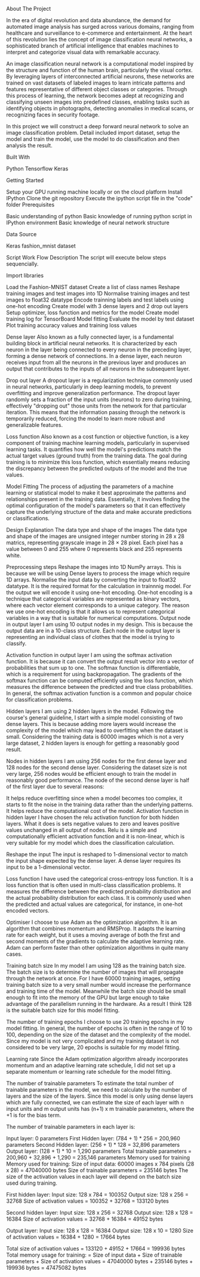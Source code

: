 About The Project

In the era of digital revolution and data abundance, the demand for automated image analysis has surged across various domains, ranging from healthcare and surveillance to e-commerce and entertainment. At the heart of this revolution lies the concept of image classification neural networks, a sophisticated branch of artificial intelligence that enables machines to interpret and categorize visual data with remarkable accuracy.

An image classification neural network is a computational model inspired by the structure and function of the human brain, particularly the visual cortex. By leveraging layers of interconnected artificial neurons, these networks are trained on vast datasets of labeled images to learn intricate patterns and features representative of different object classes or categories. Through this process of learning, the network becomes adept at recognizing and classifying unseen images into predefined classes, enabling tasks such as identifying objects in photographs, detecting anomalies in medical scans, or recognizing faces in security footage.

In this project we will construct a deep forward neural network to solve an image classification problem. Detail included import dataset, setup the model and train the model, use the model to do classification and then analysis the result.

Built With

Python 
Tensorflow 
Keras

Getting Started

Setup your GPU running machine locally or on the cloud platform
Install IPython
Clone the git repository
Execute the ipython script file in the "code" folder
Prerequisites

Basic understanding of python
Basic knowledge of running python script in IPython environment
Basic knowledge of neural network structure

Data Source

Keras fashion_mnist dataset

Script Work Flow Description
The script will execute below steps sequencially.

Import libraries

Load the Fashion-MNIST dataset
Create a list of class names
Reshape training images and test images into 1D
Normalise training images and test images to float32 datatype
Encode trainning labels and test labels using one-hot encoding
Create model with 3 dense layers and 2 drop out layers
Setup optimizer, loss function and metrics for the model
Create model training log for TensorBoard
Model fitting
Evaluate the model by test dataset
Plot training accuracy values and training loss values


Dense layer
Also known as a fully connected layer, is a fundamental building block in artificial neural networks. It is characterized by each neuron in the layer being connected to every neuron in the preceding layer, forming a dense network of connections. In a dense layer, each neuron receives input from all the neurons in the previous layer and produces an output that contributes to the inputs of all neurons in the subsequent layer.

Drop out layer
A dropout layer is a regularization technique commonly used in neural networks, particularly in deep learning models, to prevent overfitting and improve generalization performance. The dropout layer randomly sets a fraction of the input units (neurons) to zero during training, effectively "dropping out" those units from the network for that particular iteration. This means that the information passing through the network is temporarily reduced, forcing the model to learn more robust and generalizable features.

Loss function
Also known as a cost function or objective function, is a key component of training machine learning models, particularly in supervised learning tasks. It quantifies how well the model's predictions match the actual target values (ground truth) from the training data. The goal during training is to minimize this loss function, which essentially means reducing the discrepancy between the predicted outputs of the model and the true values.

Model Fitting
The process of adjusting the parameters of a machine learning or statistical model to make it best approximate the patterns and relationships present in the training data. Essentially, it involves finding the optimal configuration of the model's parameters so that it can effectively capture the underlying structure of the data and make accurate predictions or classifications.

Design Explanation
The data type and shape of the images
The data type and shape of the images are unsigned integer number storing in 28 x 28 matrics, representing grayscale image in 28 × 28 pixel. Each pixel has a value between 0 and 255 where 0 represents black and 255 represents white.

Preprocessing steps
Reshape the images into 1D NumPy arrays. This is because we will be using Dense layers to process the image which require 1D arrays.
Normalise the input data by converting the input to float32 datatype. It is the required format for the calculation in trainnnig model.
For the output we will encode it using one-hot encoding. One-hot encoding is a technique that categorical variables are represented as binary vectors, where each vector element corresponds to a unique category. The reason we use one-hot encoding is that it allows us to represent categorical variables in a way that is suitable for numerical computations.
Output node in output layer
I am using 10 output nodes in my design. This is because the output data are in a 10-class structure. Each node in the output layer is representing an individual class of clothes that the model is trying to classify.

Activation function in output layer
I am using the softmax activation function. It is because it can convert the output result vector into a vector of probabilities that sum up to one. The softmax function is differentiable, which is a requirement for using backpropagation. The gradients of the softmax function can be computed efficiently using the loss function, which measures the difference between the predicted and true class probabilities. In general, the softmax activation function is a common and popular choice for classification problems.

Hidden layers
I am using 2 hidden layers in the model. Following the course's general guideline, I start with a simple model consisting of two dense layers. This is because adding more layers would increase the complexity of the model which may lead to overfitting when the dataset is small. Considering the training data is 60000 images which is not a very large dataset, 2 hidden layers is enough for getting a reasonably good result.

Nodes in hidden layers
I am using 256 nodes for the first dense layer and 128 nodes for the second dense layer. Considering the dataset size is not very large, 256 nodes would be efficient enough to train the model in reasonably good performance. The node of the second dense layer is half of the first layer due to several reasons:

It helps reduce overfitting since when a model becomes too complex, it starts to fit the noise in the training data rather than the underlying patterns.
It helps reduce the computational cost of the model.
Activation function in hidden layer
I have chosen the relu activation function for both hidden layers. What it does is sets negative values to zero and leaves positive values unchanged in all output of nodes. Relu is a simple and computationally efficient activation function and it is non-linear, which is very suitable for my model which does the classification calculation.

Reshape the input
The input is reshaped to 1-dimensional vector to match the input shape expected by the dense layer. A dense layer requires its input to be a 1-dimensional vector.

Loss function
I have used the categorical cross-entropy loss function. It is a loss function that is often used in multi-class classification problems. It measures the difference between the predicted probability distribution and the actual probability distribution for each class. It is commonly used when the predicted and actual values are categorical, for instance, in one-hot encoded vectors.

Optimiser
I choose to use Adam as the optimization algorithm. It is an algorithm that combines momentum and RMSProp. It adapts the learning rate for each weight, but it uses a moving average of both the first and second moments of the gradients to calculate the adaptive learning rate. Adam can perform faster than other optimization algorithms in quite many cases.

Training batch size
In my model I am using 128 as the training batch size. The batch size is to determine the number of images that will propagate through the network at once. For I have 60000 training images, setting training batch size to a very small number would increase the performance and training time of the model. Meanwhile the batch size should be small enough to fit into the memory of the GPU but large enough to take advantage of the parallelism running in the hardware. As a result I think 128 is the suitable batch size for this model fitting.

The number of training epochs
I choose to use 20 training epochs in my model fitting. In general, the number of epochs is often in the range of 10 to 100, depending on the size of the dataset and the complexity of the model. Since my model is not very complicated and my training dataset is not considered to be very large, 20 epochs is suitable for my model fitting.

Learning rate
Since the Adam optimization algorithm already incorporates momentum and an adaptive learning rate schedule, I did not set up a separate momentum or learning rate schedule for the model fitting.

The number of trainable parameters
To estimate the total number of trainable parameters in the model, we need to calculate by the number of layers and the size of the layers. Since this model is only using dense layers which are fully connected, we can estimate the size of each layer with n input units and m output units has (n+1) x m trainable parameters, where the +1 is for the bias term.

The number of trainable parameters in each layer is:

Input layer: 0 parameters
First Hidden layer: (784 + 1) * 256 = 200,960 parameters
Second Hidden layer: (256 + 1) * 128 = 32,896 parameters
Output layer: (128 + 1) * 10 = 1,290 parameters
Total trainable parameters = 200,960 + 32,896 + 1,290 = 235,146 parameters
Memory used for training
Memory used for training:
Size of input data: 60000 images x 784 pixels (28 x 28) = 47040000 bytes
Size of trainable parameters = 235146 bytes
The size of the activation values in each layer will depend on the batch size used during training.

First hidden layer:
Input size: 128 x 784 = 100352
Output size: 128 x 256 = 32768
Size of activation values = 100352 + 32768 = 133120 bytes

Second hidden layer:
Input size: 128 x 256 = 32768
Output size: 128 x 128 = 16384
Size of activation values = 32768 + 16384 = 49152 bytes

Output layer:
Input size: 128 x 128 = 16384
Output size: 128 x 10 = 1280
Size of activation values = 16384 + 1280 = 17664 bytes

Total size of activation values = 133120 + 49152 + 17664 = 199936 bytes
Total memory usage for training:
= Size of input data + Size of trainable parameters + Size of activation values
= 47040000 bytes + 235146 bytes + 199936 bytes
= 47475082 bytes




